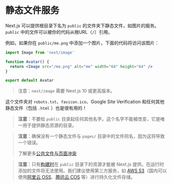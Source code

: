 # 静态文件服务

Next.js 可以提供根目录下名为 `public` 的文件夹下静态文件，如图片的服务。 `public` 中的文件可以被你的代码从根URL（`/`）引用。

例如，如果你在 `public/me.png` 中添加一个图片，下面的代码将访问该图片：

```jsx
import Image from 'next/image'

function Avatar() {
  return <Image src="/me.png" alt="me" width="64" height="64" />
}

export default Avatar
```

> 注意：`next/image` 需要 Next.js 10 或更高版本。

这个文件夹对 `robots.txt`、`favicon.ico`、Google Site Verification 和任何其他静态文件（包括 `.html` ）也是很有用的！

> **注意**：不要给 `public` 目录起任何其他名字。这个名字不能被改变，它是唯一用于提供静态资源的目录。

> **注意**：确保没有一个静态文件与 `pages/` 目录中的文件同名，因为这将导致一个错误。
> 
> 了解更多[公共文件与页面冲突](https://nextjs.org/docs/messages/conflicting-public-file-page)

> **注意**：只有[构建时](/docs/api-reference/cli#build)在 `public` 目录下的资源才能被 Next.js 提供。在运行时添加的文件将无法使用。我们建议使用第三方服务，如 [AWS S3](https://aws.amazon.com/s3/)（国内可以使用[阿里云 OSS](https://www.aliyun.com/product/oss)、[腾讯云 COS](https://cloud.tencent.com/product/cos) 等）进行持久化文件存储。
